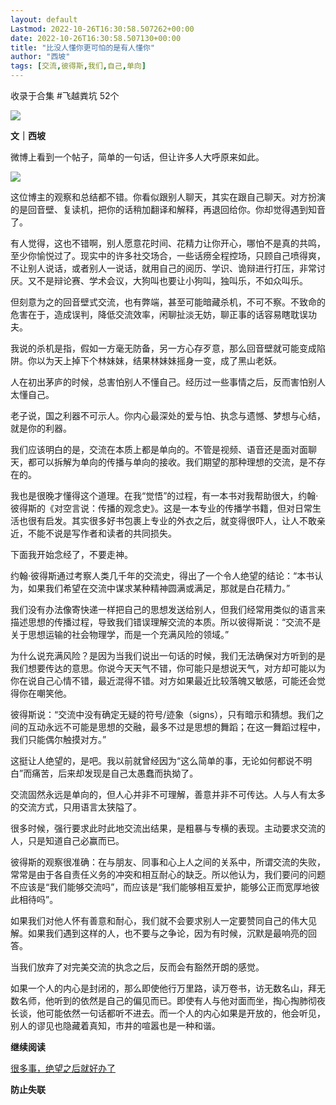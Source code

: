 ```yaml
---
layout: default
Lastmod: 2022-10-26T16:30:58.507262+00:00
date: 2022-10-26T16:30:58.507130+00:00
title: "比没人懂你更可怕的是有人懂你"
author: "西坡"
tags: [交流,彼得斯,我们,自己,单向]
---
```


收录于合集 #飞越粪坑 52个

![](https://images.weserv.nl/?url=https%3A//mmbiz.qpic.cn/mmbiz_jpg/ewQwxBMndgzdJTfyaBX8xjymg9F48nicenvuf9EQnJg8Ed7MtVibRU7SneS0Zy7KZn8B817Fnx63zLfMEvpSziaGg/640%3Fwx_fmt%3Djpeg)  

**文｜西坡**

微博上看到一个帖子，简单的一句话，但让许多人大呼原来如此。

![](https://images.weserv.nl/?url=https%3A//mmbiz.qpic.cn/mmbiz_jpg/ewQwxBMndgzdJTfyaBX8xjymg9F48nice0Fwsib9icbsxry34EBic0YtyHZsC2LeH62DUz2jeyL2aibmibX2TzNPLKiag/640%3Fwx_fmt%3Djpeg)

这位博主的观察和总结都不错。你看似跟别人聊天，其实在跟自己聊天。对方扮演的是回音壁、复读机，把你的话稍加翻译和解释，再退回给你。你却觉得遇到知音了。

有人觉得，这也不错啊，别人愿意花时间、花精力让你开心，哪怕不是真的共鸣，至少你愉悦过了。现实中的许多社交场合，一些话痨全程控场，只顾自己喷得爽，不让别人说话，或者别人一说话，就用自己的阅历、学识、诡辩进行打压，非常讨厌。又不是辩论赛、学术会议，大狗叫也要让小狗叫，独叫乐，不如众叫乐。

但刻意为之的回音壁式交流，也有弊端，甚至可能暗藏杀机，不可不察。不致命的危害在于，造成误判，降低交流效率，闲聊扯淡无妨，聊正事的话容易瞎耽误功夫。

我说的杀机是指，假如一方毫无防备，另一方心存歹意，那么回音壁就可能变成陷阱。你以为天上掉下个林妹妹，结果林妹妹摇身一变，成了黑山老妖。

人在初出茅庐的时候，总害怕别人不懂自己。经历过一些事情之后，反而害怕别人太懂自己。

老子说，国之利器不可示人。你内心最深处的爱与怕、执念与遗憾、梦想与心结，就是你的利器。

我们应该明白的是，交流在本质上都是单向的。不管是视频、语音还是面对面聊天，都可以拆解为单向的传播与单向的接收。我们期望的那种理想的交流，是不存在的。

我也是很晚才懂得这个道理。在我“觉悟”的过程，有一本书对我帮助很大，约翰·彼得斯的《对空言说：传播的观念史》。这是一本专业的传播学书籍，但对日常生活也很有启发。其实很多好书包裹上专业的外衣之后，就变得很吓人，让人不敢亲近，不能不说是写作者和读者的共同损失。

下面我开始念经了，不要走神。

约翰·彼得斯通过考察人类几千年的交流史，得出了一个令人绝望的结论：“本书认为，如果我们希望在交流中谋求某种精神圆满或满足，那就是白花精力。”

我们没有办法像寄快递一样把自己的思想发送给别人，但我们经常用类似的语言来描述思想的传播过程，导致我们错误理解交流的本质。所以彼得斯说：“交流不是关于思想运输的社会物理学，而是一个充满风险的领域。”

为什么说充满风险？是因为当我们说出一句话的时候，我们无法确保对方听到的是我们想要传达的意思。你说今天天气不错，你可能只是想说天气，对方却可能以为你在说自己心情不错，最近混得不错。对方如果最近比较落魄又敏感，可能还会觉得你在嘲笑他。

彼得斯说：“交流中没有确定无疑的符号/迹象（signs），只有暗示和猜想。我们之间的互动永远不可能是思想的交融，最多不过是思想的舞蹈；在这一舞蹈过程中，我们只能偶尔触摸对方。”

这挺让人绝望的，是吧。我以前就曾经因为“这么简单的事，无论如何都说不明白”而痛苦，后来却发现是自己太愚蠢而执拗了。

交流固然永远是单向的，但人心并非不可理解，善意并非不可传达。人与人有太多的交流方式，只用语言太狭隘了。

很多时候，强行要求此时此地交流出结果，是粗暴与专横的表现。主动要求交流的人，只是知道自己必赢而已。

彼得斯的观察很准确：在与朋友、同事和心上人之间的关系中，所谓交流的失败，常常是由于各自责任义务的冲突和相互耐心的缺乏。所以他认为，我们要问的问题不应该是“我们能够交流吗”，而应该是“我们能够相互爱护，能够公正而宽厚地彼此相待吗”。  

如果我们对他人怀有善意和耐心，我们就不会要求别人一定要赞同自己的伟大见解。如果我们遇到这样的人，也不要与之争论，因为有时候，沉默是最响亮的回答。

当我们放弃了对完美交流的执念之后，反而会有豁然开朗的感觉。

如果一个人的内心是封闭的，那么即使他行万里路，读万卷书，访无数名山，拜无数名师，他听到的依然是自己的偏见而已。即使有人与他对面而坐，掏心掏肺彻夜长谈，他可能依然一句话都听不进去。而一个人的内心如果是开放的，他会听见，别人的谬见也隐藏着真知，市井的喧嚣也是一种和谐。

**继续阅读**

[很多事，绝望之后就好办了](http://mp.weixin.qq.com/s?__biz=MzA3MTQ3MzY4Nw==&mid=2648101634&idx=1&sn=848221735cbc5d75bff4b45e51ce522d&chksm=870f7c7ab078f56c4880c246951e83ba84f0c4d94703c23a0dcf1ceaf84ea64f3c3527594c46&scene=21#wechat_redirect)

**防止失联**

